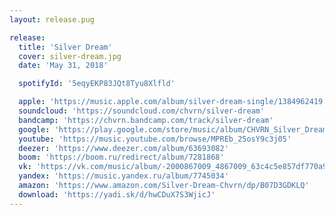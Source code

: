 ```yaml
---
layout: release.pug

release:
  title: 'Silver Dream'
  cover: silver-dream.jpg
  date: 'May 31, 2018'

  spotifyId: '5eqyEKP83JQt8Tyu8Xlfld'

  apple: 'https://music.apple.com/album/silver-dream-single/1384962419'
  soundcloud: 'https://soundcloud.com/chvrn/silver-dream'
  bandcamp: 'https://chvrn.bandcamp.com/track/silver-dream'
  google: 'https://play.google.com/store/music/album/CHVRN_Silver_Dream?id=Bn5wsi6japxfrz533ecwiv63pim'
  youtube: 'https://music.youtube.com/browse/MPREb_25osY9c3j05'
  deezer: 'https://www.deezer.com/album/63693082'
  boom: 'https://boom.ru/redirect/album/7281868'
  vk: 'https://vk.com/music/album/-2000867009_4867009_63c4c5e857df770a91'
  yandex: 'https://music.yandex.ru/album/7745034'
  amazon: 'https://www.amazon.com/Silver-Dream-Chvrn/dp/B07D3GDKLQ'
  download: 'https://yadi.sk/d/hwCDuX7S3WjicJ'
---
```

